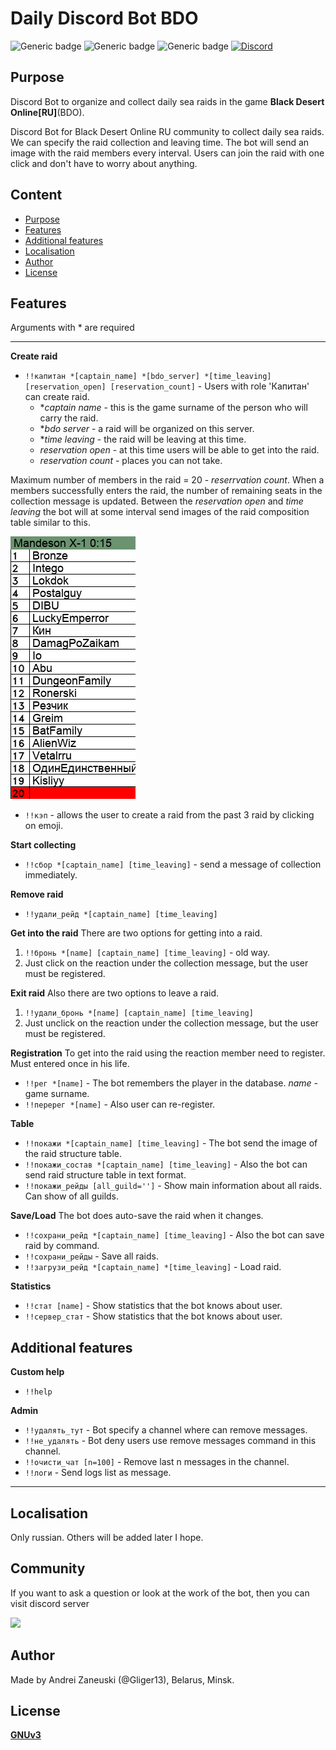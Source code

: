 # Daily Discord Bot BDO
![Generic badge](https://img.shields.io/badge/version-3.1.3-green.svg)
![Generic badge](https://img.shields.io/github/license/Gliger13/bdo_daily_bot)
![Generic badge](https://img.shields.io/badge/python-3.10-blue.svg)
[![Discord](https://img.shields.io/discord/726859545082855483)](https://discord.gg/VaEsRTc)

## Purpose

Discord Bot to organize and collect daily sea raids in the game **Black Desert Online[RU]**(BDO).

Discord Bot for Black Desert Online RU community to collect daily sea raids. We
can specify the raid collection and leaving time. The bot will send an image
with the raid members every interval. Users can join the raid with one click
and don't have to worry about anything.

## Content

- [Purpose](#purpose)
- [Features](#features)
- [Additional features](#additional-features)
- [Localisation](#localisation)
- [Author](#author)
- [License](#license)

## Features

Arguments with * are required

-------------------------------

**Create raid**
 - ```!!капитан *[captain_name] *[bdo_server] *[time_leaving] [reservation_open] [reservation_count]``` - Users with role 'Капитан' can create raid.
    - *_captain name_ - this is the game surname of the person who will carry the raid.
    -  *_bdo server_ - a raid will be organized on this server.
    - *_time leaving_ - the raid will be leaving at this time.
    - _reservation open_ - at this time users will be able to get into the raid.
    - _reservation count_ - places you can not take.

Maximum number of members in the raid = 20 - _reserrvation count_.
When a members successfully enters the raid, the number of remaining seats in the collection message is updated.
Between the _reservation open_ and _time leaving_ the bot will at some interval send images of the raid composition table similar to this.

![alt text](https://github.com/Gliger13/bdo_daily_bot/blob/master/.images/raid_example.png?raw=true)

- ```!!кэп``` - allows the user to create a raid from the past 3 raid by clicking on emoji.

**Start collecting**
 - ```!!сбор *[captain_name] [time_leaving]``` - send a message of collection immediately.

**Remove raid**
- ```!!удали_рейд *[captain_name] [time_leaving]```

**Get into the raid**
There are two options for getting into a raid.
1. ```!!бронь *[name] [captain_name] [time_leaving]``` - old way.
2. Just click on the reaction under the collection message, but the user must be registered.

**Exit raid**
Also there are two options to leave a raid.
1. ```!!удали_бронь *[name] [captain_name] [time_leaving]```
2. Just unclick on the reaction under the collection message, but the user must be registered.

**Registration**
To get into the raid using the reaction member need to register. Must entered once in his life.
- ```!!рег *[name]``` - The bot remembers the player in the database. _name_ - game surname.
- ```!!перерег *[name]``` - Also user can re-register.

**Table**
 - ```!!покажи *[captain_name] [time_leaving]``` - The bot send the image of the raid structure table.
 - ```!!покажи_состав *[captain_name] [time_leaving]``` - Also the bot can send raid structure table in text format.
 - ```!!покажи_рейды [all_guild='']``` - Show main information about all raids. Can show of all guilds.

**Save/Load**
The bot does auto-save the raid when it changes.
 - ```!!сохрани_рейд *[captain_name] [time_leaving]``` - Also the bot can save raid by command.
 - ```!!сохрани_рейды``` - Save all raids.
 - ```!!загрузи_рейд *[captain_name] *[time_leaving]``` - Load raid.

**Statistics**
 - ```!!стат [name]``` - Show statistics that the bot knows about user.
 - ```!!сервер_стат``` - Show statistics that the bot knows about user.

## Additional features

**Custom help**
 - ```!!help```

**Admin**
 - ```!!удалять_тут``` - Bot specify a channel where can remove messages.
 - ```!!не_удалять``` - Bot deny users use remove messages command in this channel.
 - ```!!очисти_чат [n=100]``` - Remove last n messages in the channel.
 - ```!!логи``` - Send logs list as message.

-----

## Localisation

Only russian. Others will be added later I hope.

## Community

If you want to ask a question or look at the work of the bot, then you can visit discord server

<a href="https://discord.gg/VaEsRTc">
    <img src="https://discordapp.com/api/guilds/726859545082855483/widget.png?style=banner2">
</a>

## Author

Made by Andrei Zaneuski (@Gliger13), Belarus, Minsk.

## License

[**GNUv3**](LICENSE)
